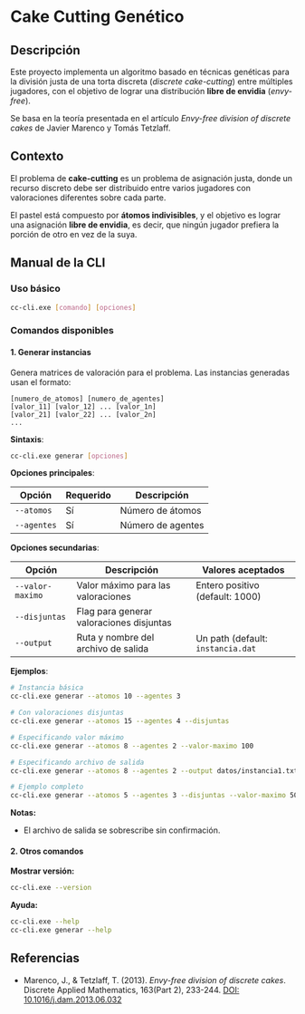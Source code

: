 # Cake Cutting Genético

## Descripción

Este proyecto implementa un algoritmo basado en técnicas genéticas para la división justa de una torta discreta
(_discrete cake-cutting_) entre múltiples jugadores, con el objetivo de lograr una distribución **libre de envidia**
(_envy-free_).

Se basa en la teoría presentada en el artículo _Envy-free division of discrete cakes_ de Javier Marenco y Tomás Tetzlaff.

## Contexto

El problema de **cake-cutting** es un problema de asignación justa, donde un recurso discreto debe ser distribuido entre
varios jugadores con valoraciones diferentes sobre cada parte.

El pastel está compuesto por **átomos indivisibles**, y el objetivo es lograr una asignación **libre de envidia**, es
decir, que ningún jugador prefiera la porción de otro en vez de la suya.

## Manual de la CLI

### Uso básico

```bash
cc-cli.exe [comando] [opciones]
```

### Comandos disponibles

#### 1. Generar instancias

Genera matrices de valoración para el problema. Las instancias generadas usan el formato:

```
[numero_de_atomos] [numero_de_agentes]
[valor_11] [valor_12] ... [valor_1n]
[valor_21] [valor_22] ... [valor_2n]
...
```

**Sintaxis**:

```bash
cc-cli.exe generar [opciones]
```

**Opciones principales**:

| Opción     | Requerido | Descripción       |
|------------|-----------|-------------------|
| `--atomos` | Sí        | Número de átomos  |
| `--agentes`| Sí        | Número de agentes |

**Opciones secundarias**:

| Opción           | Descripción                              | Valores aceptados                 |
|------------------|------------------------------------------|-----------------------------------|
| `--valor-maximo` | Valor máximo para las valoraciones       | Entero positivo (default: 1000)   |
| `--disjuntas`    | Flag para generar valoraciones disjuntas |                                   |
| `--output`       | Ruta y nombre del archivo de salida      | Un path (default: `instancia.dat` |

**Ejemplos**:

```bash
# Instancia básica
cc-cli.exe generar --atomos 10 --agentes 3

# Con valoraciones disjuntas
cc-cli.exe generar --atomos 15 --agentes 4 --disjuntas

# Especificando valor máximo
cc-cli.exe generar --atomos 8 --agentes 2 --valor-maximo 100

# Especificando archivo de salida
cc-cli.exe generar --atomos 8 --agentes 2 --output datos/instancia1.txt

# Ejemplo completo
cc-cli.exe generar --atomos 5 --agentes 3 --disjuntas --valor-maximo 500 -output instancia.txt
```

**Notas:**

- El archivo de salida se sobrescribe sin confirmación.

#### 2. Otros comandos

**Mostrar versión:**

```bash
cc-cli.exe --version
```

**Ayuda:**

```bash
cc-cli.exe --help
cc-cli.exe generar --help
```

## Referencias

- Marenco, J., & Tetzlaff, T. (2013). _Envy-free division of discrete cakes_. Discrete Applied Mathematics, 163(Part 2),
  233-244. [DOI: 10.1016/j.dam.2013.06.032](https://doi.org/10.1016/j.dam.2013.06.032)
